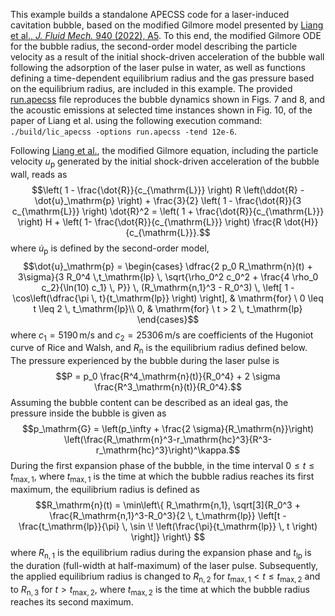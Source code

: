 This example builds a standalone APECSS code for a laser-induced cavitation bubble, based on the modified Gilmore model presented by [Liang et al., _J. Fluid Mech._ 940 (2022), A5](https://doi.org/10.1017/jfm.2022.202). To this end, the modified Gilmore ODE for the bubble radius, the second-order model describing the particle velocity as a result of the initial shock-driven acceleration of the bubble wall following the adsorption of the laser pulse in water, as well as functions defining a time-dependent equilibrium radius and the gas pressure based on the equilibrium radius, are included in this example. The provided [run.apecss](./run.apecss) file reproduces the bubble dynamics shown in Figs. 7 and 8, and the acoustic emissions at selected time instances shown in Fig. 10, of the paper of Liang et al. using the following execution command: ````./build/lic_apecss -options run.apecss -tend 12e-6````.

Following [Liang et al.](https://doi.org/10.1017/jfm.2022.202), the modified Gilmore equation, including the particle velocity $u_\mathrm{p}$ generated by the initial shock-driven acceleration of the bubble wall, reads as 
$$\left( 1 - \frac{\dot{R}}{c_{\mathrm{L}}} \right) R \left(\ddot{R} - \dot{u}_\mathrm{p} \right) + \frac{3}{2} \left( 1 - \frac{\dot{R}}{3 c_{\mathrm{L}}} \right) \dot{R}^2 = \left( 1 + \frac{\dot{R}}{c_{\mathrm{L}}} \right) H + \left( 1- \frac{\dot{R}}{c_{\mathrm{L}}} \right) \frac{R \dot{H}}{c_{\mathrm{L}}}.$$
where $\dot{u}_\mathrm{p}$ is defined by the second-order model,
$$\dot{u}_\mathrm{p} =
    \begin{cases}
        \dfrac{2 p_0 R_\mathrm{n}(t) + 3\sigma}{3 R_0^4 \,t_\mathrm{lp} \, \sqrt{\rho_0^2 c_0^2 + \frac{4 \rho_0 c_2}{\ln(10) c_1} \, P}} \, (R_\mathrm{n,1}^3 - R_0^3) \, \left[ 1 - \cos\left(\dfrac{\pi \, t}{t_\mathrm{lp}} \right) \right], & \mathrm{for} \ 0 \leq t \leq 2 \, t_\mathrm{lp}\\
         0, & \mathrm{for} \ t > 2 \, t_\mathrm{lp}
     \end{cases}$$
where $c_1 = 5190 \, \mathrm{m/s}$ and $c_2 = 25306 \, \mathrm{m/s}$ are coefficients of the Hugoniot curve of Rice and Walsh, and $R_\mathrm{n}$ is the equilibrium radius defined below. The pressure experienced by the bubble during the laser pulse is 
$$P = p_0 \frac{R^4_\mathrm{n}(t)}{R_0^4} + 2 \sigma  \frac{R^3_\mathrm{n}(t)}{R_0^4}.$$
Assuming the bubble content can be described as an ideal gas, the pressure inside the bubble is given as
$$p_\mathrm{G} = \left(p_\infty + \frac{2 \sigma}{R_\mathrm{n}}\right) \left(\frac{R_\mathrm{n}^3-r_\mathrm{hc}^3}{R^3-r_\mathrm{hc}^3}\right)^\kappa.$$
During the first expansion phase of the bubble, in the time interval $0 \leq t \leq  t_\mathrm{max,1}$, where $t_\mathrm{max,1}$ is the time at which the bubble radius reaches its first maximum, the equilibrium radius is defined as
$$R_\mathrm{n}(t) = \min\left\{  R_\mathrm{n,1}, \sqrt[3]{R_0^3 + \frac{R_\mathrm{n,1}^3-R_0^3}{2 \, t_\mathrm{lp}} \left[t - \frac{t_\mathrm{lp}}{\pi} \, \sin \! \left(\frac{\pi}{t_\mathrm{lp}} \, t \right) \right]} \right\} $$
where $R_\mathrm{n,1}$ is the equilibrium radius during the expansion phase and $t_\mathrm{lp}$ is the duration (full-width at half-maximum) of the laser pulse. Subsequently, the applied equilibrium radius is changed to $R_\mathrm{n,2}$ for $t_\mathrm{max,1} < t \leq  t_\mathrm{max,2}$ and to $R_\mathrm{n,3}$ for $t > t_\mathrm{max,2}$, where $t_\mathrm{max,2}$ is the time at which the bubble radius reaches its second maximum. 